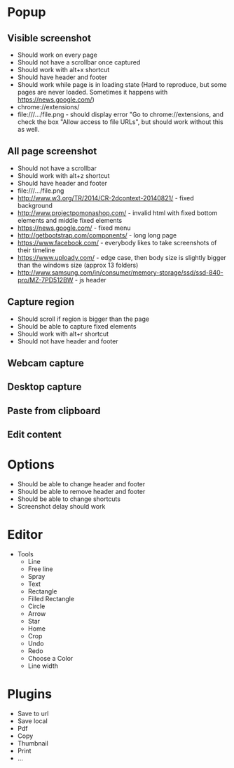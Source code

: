 # Popup

## Visible screenshot
 * Should work on every page
 * Should not have a scrollbar once captured
 * Should work with alt+x shortcut
 * Should have header and footer
 * Should work while page is in loading state (Hard to reproduce, but some pages are never loaded. Sometimes it happens with https://news.google.com/)
 * chrome://extensions/
 * file:///.../file.png - should display error "Go to chrome://extensions, and check the box "Allow access to file URLs", but should work without this as well.

## All page screenshot
 * Should not have a scrollbar
 * Should work with alt+z shortcut
 * Should have header and footer
 * file:///.../file.png
 * http://www.w3.org/TR/2014/CR-2dcontext-20140821/ - fixed background
 * http://www.projectpomonashop.com/ - invalid html with fixed bottom elements and middle fixed elements
 * https://news.google.com/ - fixed menu
 * http://getbootstrap.com/components/ - long long page
 * https://www.facebook.com/ - everybody likes to take screenshots of their timeline
 * https://www.uploady.com/ - edge case, then body size is slightly bigger than the windows size (approx 13 folders)
 * http://www.samsung.com/in/consumer/memory-storage/ssd/ssd-840-pro/MZ-7PD512BW - js header

## Capture region
 * Should scroll if region is bigger than the page
 * Should be able to capture fixed elements
 * Should work with alt+r shortcut
 * Should not have header and footer

## Webcam capture

## Desktop capture

## Paste from clipboard

## Edit content

# Options
 * Should be able to change header and footer
 * Should be able to remove header and footer
 * Should be able to change shortcuts
 * Screenshot delay should work

# Editor
 * Tools
    * Line
    * Free line
    * Spray
    * Text
    * Rectangle
    * Filled Rectangle
    * Circle
    * Arrow
    * Star
    * Home
    * Crop
    * Undo
    * Redo
    * Choose a Color
    * Line width

# Plugins
 * Save to url
 * Save local
 * Pdf
 * Copy
 * Thumbnail
 * Print
 * ...
